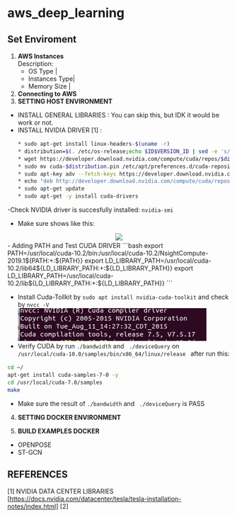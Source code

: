 # aws_deep_learning
## Set Enviroment
1. **AWS Instances**    
    Description:
    - OS Type |
    - Instances Type|
    - Memory Size |
2. **Connecting to AWS**
3. **SETTING HOST ENVIRONMENT**     
  - INSTALL GENERAL LIBRARIES : You can skip this, but IDK it would be work or not.
  - INSTALL NVIDIA DRIVER [1] :
    ```bash
    * sudo apt-get install linux-headers-$(uname -r)
    * distribution=$(. /etc/os-release;echo $ID$VERSION_ID | sed -e 's/\.//g')
    * wget https://developer.download.nvidia.com/compute/cuda/repos/$distribution/x86_64/cuda-$distribution.pin
    * sudo mv cuda-$distribution.pin /etc/apt/preferences.d/cuda-repository-pin-600
    * sudo apt-key adv --fetch-keys https://developer.download.nvidia.com/compute/cuda/repos/$distribution/x86_64/7fa2af80.pub
    * echo "deb http://developer.download.nvidia.com/compute/cuda/repos/$distribution/x86_64 /" | sudo tee /etc/apt/sources.list.d/cuda.list
    * sudo apt-get update
    * sudo apt-get -y install cuda-drivers
    ```
  -Check NVIDIA driver is succesfully installed:
  ```nvidia-smi ```
  - Make sure shows like this:
  <div align="center"> <img src="asset/nvidia-smi.png"> </div>
  - Adding PATH and Test CUDA DRIVER
  ```bash
  export PATH=/usr/local/cuda-10.2/bin:/usr/local/cuda-10.2/NsightCompute-2019.1${PATH:+:${PATH}}
  export LD_LIBRARY_PATH=/usr/local/cuda-10.2/lib64${LD_LIBRARY_PATH:+:${LD_LIBRARY_PATH}}
  export LD_LIBRARY_PATH=/usr/local/cuda-10.2/lib${LD_LIBRARY_PATH:+:${LD_LIBRARY_PATH}}
  ```

  - Install Cuda-Tollkit by ```sudo apt install nvidia-cuda-toolkit``` and check by ```nvcc -V``` <img src="asset/nvcc.png"> </div>
  - Verify CUDA by run ``` ./bandwidth ``` and ``` ./deviceQuery``` on ```/usr/local/cuda-10.0/samples/bin/x86_64/linux/release ``` after run this:
  ``` bash
  cd ~/
  apt-get install cuda-samples-7-0 -y
  cd /usr/local/cuda-7.0/samples
  make
  ```
  - Make sure the result of ``` ./bandwidth ``` and ``` ./deviceQuery``` is PASS

4. **SETTING DOCKER ENVIRONMENT**

5. **BUILD EXAMPLES DOCKER**
  - OPENPOSE
  - ST-GCN

## REFERENCES
[1] NVIDIA DATA CENTER LIBRARIES [https://docs.nvidia.com/datacenter/tesla/tesla-installation-notes/index.html]
[2]
